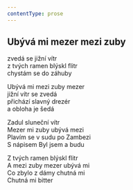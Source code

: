 ```yaml
---
contentType: prose
---
```


<section>

## Ubývá mi mezer mezi zuby

zvedá se jižní vítr  
z tvých ramen blýskl flitr  
chystám se do záhuby

Ubývá mi mezi zuby mezer  
jižní vítr se zvedá  
přichází slavný drezér  
a obloha je šedá

Zadul sluneční vítr  
Mezer mi zuby ubývá mezi  
Plavím se v sudu po Zambezi  
S nápisem Byl jsem a budu

Z tvých ramen blýskl flitr  
A mezi zuby mezer ubývá mi  
Co zbylo z dámy chutná mi  
Chutná mi bitter

</section>
